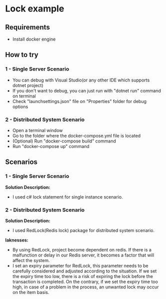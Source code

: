 ﻿# Lock example

## Requirements

- Install docker engine

## How to try

### 1 - Single Server Scenario
- You can debug with Visual Studio(or any other IDE which supports dotnet project)
- If you don't want to debug, you can just run with "dotnet run" command on terminal
- Check "launchsettings.json" file on "Properties" folder for debug options

### 2 - Distributed System Scenario
- Open a terminal window
- Go to the folder where the docker-compose.yml file is located
- (Optional) Run "docker-compose build" command
- Run "docker-compose up" command

## Scenarios

### 1 - Single Server Scenario

**Solution Description:**
- I used c# lock statement for single instance scenario.

### 2 - Distributed System Scenario

**Solution Description:**
- I used RedLock(Redis lock) package for distributed system scenario.

**Iaknesses:**
- By using RedLock, project become dependent on redis. If there is a malfunction or delay in our Redis server, it becomes a factor that will affect the system.
- I set an expiry parameter for RedLock, this parameter needs to be carefully considered and adjusted according to the situation. If we set the expiry time too low, there is a risk of expiring the lock before the transaction is completed. On the contrary, if we set the expiry time too high, in case of a problem in the process, an unwanted lock may occur on the item basis.